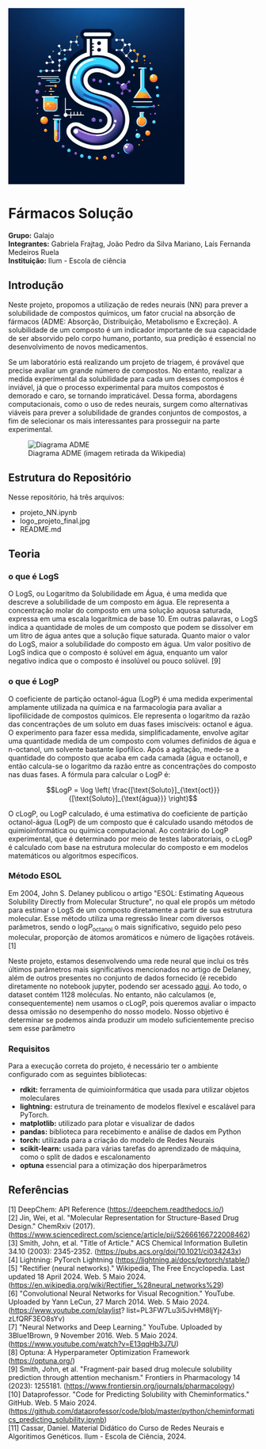 <div>
        <img src="logo_projeto_final.jpg" style="width: 356px; height:356px; margin-right: 20px;" />
</div>

# Fármacos Solução 

**Grupo:** Galajo
<br>
**Integrantes:** Gabriela Frajtag, João Pedro da Silva Mariano, Laís Fernanda Medeiros Ruela
<br>
**Instituição:** Ilum - Escola de ciência
<br>


## Introdução
Neste projeto, propomos a utilização de redes neurais (NN) para prever a solubilidade de compostos químicos, um fator crucial na absorção de fármacos (ADME: Absorção, Distribuição, Metabolismo e Excreção). A solubilidade de um composto é um indicador importante de sua capacidade de ser absorvido pelo corpo humano, portanto, sua predição é essencial no desenvolvimento de novos medicamentos.

Se um laboratório está realizando um projeto de triagem, é provável que precise avaliar um grande número de compostos. No entanto, realizar a medida experimental da solubilidade para cada um desses compostos é inviável, já que o processo experimental para muitos compostos é demorado e caro, se tornando impraticável. Dessa forma, abordagens computacionais, como o uso de redes neurais, surgem como alternativas viáveis para prever a solubilidade de grandes conjuntos de compostos, a fim de selecionar os mais interessantes para prosseguir na parte experimental.


<figure>
  <img src="https://upload.wikimedia.org/wikipedia/commons/thumb/1/1c/Pharmacokinetics.svg/1200px-Pharmacokinetics.svg.png" alt="Diagrama ADME" width="300" height="300">
  <figcaption>Diagrama ADME (imagem retirada da Wikipedia)</figcaption>
</figure>

## Estrutura do Repositório

Nesse repositório, há três arquivos:
* projeto_NN.ipynb
* logo_projeto_final.jpg
* README.md

## Teoria 

### o que é LogS

O LogS, ou Logaritmo da Solubilidade em Água, é uma medida que descreve a solubilidade de um composto em água. Ele representa a concentração molar do composto em uma solução aquosa saturada, expressa em uma escala logarítmica de base 10. Em outras palavras, o LogS indica a quantidade de moles de um composto que podem se dissolver em um litro de água antes que a solução fique saturada. Quanto maior o valor do LogS, maior a solubilidade do composto em água. Um valor positivo de LogS indica que o composto é solúvel em água, enquanto um valor negativo indica que o composto é insolúvel ou pouco solúvel. [9]

### o que é LogP
O coeficiente de partição octanol-água (LogP) é uma medida experimental amplamente utilizada na química e na farmacologia para avaliar a lipofilicidade de compostos químicos. Ele representa o logaritmo da razão das concentrações de um soluto em duas fases imiscíveis: octanol e água. O experimento para fazer essa medida, simplificadamente, envolve agitar uma quantidade medida de um composto com volumes definidos de água e n-octanol, um solvente bastante lipofílico. Após a agitação, mede-se a quantidade do composto que acaba em cada camada (água e octanol), e então calcula-se o logaritmo da razão entre as concentrações do composto nas duas fases. A fórmula para calcular o LogP é:

```math
LogP = \log \left( \frac{[\text{Soluto}]_{\text{oct}}}{[\text{Soluto}]_{\text{água}}} \right)
```

O cLogP, ou LogP calculado, é uma estimativa do coeficiente de partição octanol-água (LogP) de um composto que é calculado usando métodos de quimioinformática ou química computacional. Ao contrário do LogP experimental, que é determinado por meio de testes laboratoriais, o cLogP é calculado com base na estrutura molecular do composto e em modelos matemáticos ou algoritmos específicos.


### Método ESOL
Em 2004, John S. Delaney publicou o artigo "ESOL: Estimating Aqueous Solubility Directly from Molecular Structure", no qual ele propôs um método para estimar o LogS de um composto diretamente a partir de sua estrutura molecular. Esse método utiliza uma regressão linear com diversos parâmetros, sendo o $\text{log}P_{\text{octanol}}$ o mais significativo, seguido pelo peso molecular, proporção de átomos aromáticos e número de ligações rotáveis. [1]

Neste projeto, estamos desenvolvendo uma rede neural que inclui os três últimos parâmetros mais significativos mencionados no artigo de Delaney, além de outros presentes no conjunto de dados fornecido (é recebido diretamente no notebook jupyter, podendo ser acessado [aqui](https://raw.githubusercontent.com/deepchem/deepchem/master/datasets/delaney-processed.csv).   Ao todo, o dataset contém 1128 moléculas. No entanto, não calculamos (e, consequentemente) nem usamos o cLogP, pois queremos avaliar o impacto dessa omissão no desempenho do nosso modelo. Nosso objetivo é determinar se podemos ainda produzir um modelo suficientemente preciso sem esse parâmetro

### Requisitos
Para a execução correta do projeto, é necessário ter o ambiente configurado com as seguintes bibliotecas:

- **rdkit:** ferramenta de quimioinformática que usada para utilizar objetos moleculares
- **lightning:** estrutura de treinamento de modelos flexível e escalável para PyTorch.
- **matplotlib:** utilizado para plotar e visualizar de dados 
- **pandas:** biblioteca para recebimento e análise de dados em Python
- **torch:** utilizada para a criação do modelo de Redes Neurais
- **scikit-learn:** usada para várias tarefas do aprendizado de máquina, como o split de dados e escalonamento
- **optuna** essencial para a otimização dos hiperparâmetros




## Referências
[1] DeepChem: API Reference (https://deepchem.readthedocs.io/) <br>
[2] Jin, Wei, et al. "Molecular Representation for Structure-Based Drug Design." ChemRxiv (2017). (https://www.sciencedirect.com/science/article/pii/S2666166722008462)<br>
[3] Smith, John, et al. "Title of Article." ACS Chemical Information Bulletin 34.10 (2003): 2345-2352. (https://pubs.acs.org/doi/10.1021/ci034243x)<br>
[4] Lightning: PyTorch Lightning (https://lightning.ai/docs/pytorch/stable/)<br>
[5] "Rectifier (neural networks)." Wikipedia, The Free Encyclopedia. Last updated 18 April 2024. Web. 5 Maio 2024. <br>(https://en.wikipedia.org/wiki/Rectifier_%28neural_networks%29) <br>
[6] "Convolutional Neural Networks for Visual Recognition." YouTube. Uploaded by Yann LeCun, 27 March 2014. Web. 5 Maio 2024. (https://www.youtube.com/playlist? list=PL3FW7Lu3i5JvHM8ljYj-zLfQRF3EO8sYv) <br>
[7] "Neural Networks and Deep Learning." YouTube. Uploaded by 3Blue1Brown, 9 November 2016. Web. 5 Maio 2024. (https://www.youtube.com/watch?v=E13qqHb3J7U) <br>
[8] Optuna: A Hyperparameter Optimization Framework (https://optuna.org/) <br>
[9] Smith, John, et al. "Fragment-pair based drug molecule solubility prediction through attention mechanism." Frontiers in Pharmacology 14 (2023): 1255181.  (https://www.frontiersin.org/journals/pharmacology) <br>
[10] Dataprofessor. "Code for Predicting Solubility with Cheminformatics." GitHub. Web. 5 Maio 2024. <br>(https://github.com/dataprofessor/code/blob/master/python/cheminformatics_predicting_solubility.ipynb) <br>
[11] Cassar, Daniel. Material Didático do Curso de Redes Neurais e Algoritimos Genéticos. Ilum - Escola de Ciência, 2024.









